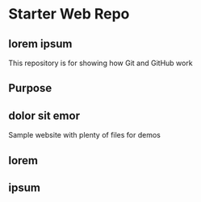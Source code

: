 # Starter Web Repo
## lorem ipsum

This repository is for showing how Git and GitHub work

## Purpose
## dolor sit emor

Sample website with plenty of files for demos

## lorem
## ipsum